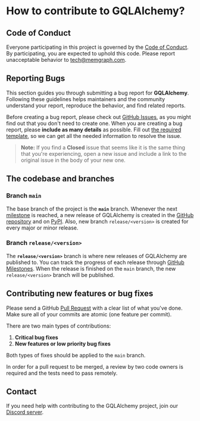 # How to contribute to GQLAlchemy?

## Code of Conduct

Everyone participating in this project is governed by the [Code of
Conduct](https://github.com/memgraph/memgraph/blob/master/CODE_OF_CONDUCT.md).
By participating, you are expected to uphold this code. Please report
unacceptable behavior to <tech@memgraph.com>.

## Reporting Bugs

This section guides you through submitting a bug report for **GQLAlchemy**.
Following these guidelines helps maintainers and the community understand your
report, reproduce the behavior, and find related reports.

Before creating a bug report, please check out [GitHub
Issues](https://github.com/memgraph/gqlalchemy/issues), as you might find out
that you don't need to create one. When you are creating a bug report, please
**include as many details** as possible. Fill out [the required
template](https://github.com/memgraph/gqlalchemy/blob/main/.github/ISSUE_TEMPLATE/bug_report.md),
so we can get all the needed information to resolve the issue.

> **Note:** If you find a **Closed** issue that seems like it is the same thing
> that you're experiencing, open a new issue and include a link to the original
> issue in the body of your new one.

## The codebase and branches

### Branch `main`

The base branch of the project is the **`main`** branch. Whenever the next [milestone](https://github.com/memgraph/gqlalchemy/milestones?state=open) is reached, a new release of GQLAlchemy is created in the [GitHub repository](https://github.com/memgraph/gqlalchemy/releases) and on [PyPI](https://pypi.org/project/GQLAlchemy/). Also, new branch `release/<version>` is created for every major or minor release. 

### Branch `release/<version>`

The **`release/<version>`** branch is where new releases of GQLAlchemy are published to. You can track the progress of each release through [GitHub Milestones](https://github.com/memgraph/gqlalchemy/milestones?state=open). When the release is finished on the `main` branch, the new `release/<version>` branch will be published. 

## Contributing new features or bug fixes

Please send a GitHub [Pull
Request](https://github.com/memgraph/gqlalchemy/pulls) with a clear list of what
you've done. Make sure all of your commits are atomic (one feature per commit).

There are two main types of contributions:
1. **Critical bug fixes**
2. **New features or low priority bug fixes**

Both types of fixes should be applied to the `main` branch.

In order for a pull request to be merged, a review by two code owners is required and the tests need to pass remotely.

## Contact 

If you need help with contributing to the GQLAlchemy project, join our [Discord server](https://discord.gg/memgraph). 
